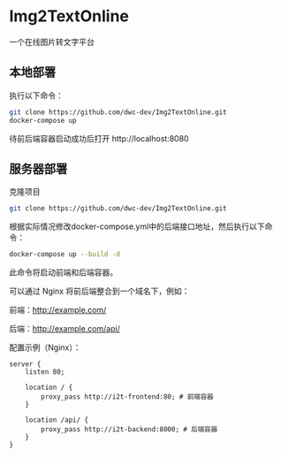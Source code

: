 # Img2TextOnline
一个在线图片转文字平台

## 本地部署
执行以下命令：
```bash
git clone https://github.com/dwc-dev/Img2TextOnline.git
docker-compose up
```
待前后端容器启动成功后打开 http://localhost:8080

## 服务器部署

克隆项目
```bash
git clone https://github.com/dwc-dev/Img2TextOnline.git
```

根据实际情况修改docker-compose.yml中的后端接口地址，然后执行以下命令：
```bash
docker-compose up --build -d
```
此命令将启动前端和后端容器。

可以通过 Nginx 将前后端整合到一个域名下，例如：

前端：http://example.com/

后端：http://example.com/api/

配置示例（Nginx）：
```nginx
server {
    listen 80;
    
    location / {
        proxy_pass http://i2t-frontend:80; # 前端容器
    }

    location /api/ {
        proxy_pass http://i2t-backend:8000; # 后端容器
    }
}
```
